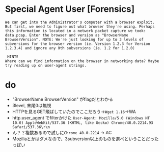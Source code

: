 # Special Agent User [Forensics]
```
We can get into the Administrator's computer with a browser exploit. But first, we need to figure out what browser they're using. Perhaps this information is located in a network packet capture we took: data.pcap. Enter the browser and version as "BrowserName BrowserVersion". NOTE: We're just looking for up to 3 levels of subversions for the browser version (ie. Version 1.2.3 for Version 1.2.3.4) and ignore any 0th subversions (ie. 1.2 for 1.2.0)

 HINTS
Where can we find information on the browser in networking data? Maybe try reading up on user-agent strings.
```

# do
- "BrowserName BrowserVersion" がflagだとわかる
- 3level, 末尾0は無視
- HTTPを見るGET飛ばしていたのでここだろう→`Wget 1.16`→WA
- http.user_agent でfilterかけた
`User-Agent: Mozilla/5.0 (Windows NT 10.0) AppleWebKit/537.36 (KHTML, like Gecko) Chrome/40.0.2214.93 Safari/537.36\r\n`
- ん？？複数あるので試しに`Chrome 40.0.2214` -> AC
- Mozillaとかはダメなので、3subversion以上のものを選べということだったっぽい

